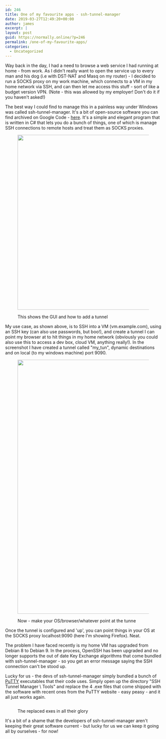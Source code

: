 ```yaml
---
id: 246
title: One of my favourite apps - ssh-tunnel-manager
date: 2019-03-27T12:49:20+00:00
author: james
excerpt: |
layout: post
guid: https://normally.online/?p=246
permalink: /one-of-my-favourite-apps/
categories:
  - Uncategorized
---
```

Way back in the day, I had a need to browse a web service I had running at home - from work. As I didn't really want to open the service up to every man and his dog (i.e with DST-NAT and Masq on my router) - I decided to run a SOCKS proxy on my work machine, which connects to a VM in my home network via SSH, and can then let me access this stuff - sort of like a budget version VPN. (Note - this was allowed by my employer! Don't do it if you haven't asked!)

<!--end_excerpt-->

The best way I could find to manage this in a painless way under Windows was called ssh-tunnel-manager. It's a bit of open-source software you can find archived on Google Code - [here](https://code.google.com/archive/p/ssh-tunnel-manager/). It's a simple and elegant program that is written in C# that lets you do a bunch of things, one of which is manage SSH connections to remote hosts and treat them as SOCKS proxies.<figure class="wp-block-image">

<img loading="lazy" width="784" height="564" src="https://i2.wp.com/blog.dical.org/wp-content/uploads/2019/03/image.png?resize=784%2C564&#038;ssl=1" alt="" class="wp-image-247" srcset="https://i2.wp.com/blog.dical.org/wp-content/uploads/2019/03/image.png?w=784&ssl=1 784w, https://i2.wp.com/blog.dical.org/wp-content/uploads/2019/03/image.png?resize=300%2C216&ssl=1 300w, https://i2.wp.com/blog.dical.org/wp-content/uploads/2019/03/image.png?resize=768%2C552&ssl=1 768w" sizes="(max-width: 709px) 85vw, (max-width: 909px) 67vw, (max-width: 984px) 61vw, (max-width: 1362px) 45vw, 600px" data-recalc-dims="1" /> <figcaption>This shows the GUI and how to add a tunnel</figcaption></figure> 

My use case, as shown above, is to SSH into a VM (vm.example.com), using an SSH key (can also use passwords, but boo!), and create a tunnel I can point my browser at to hit things in my home network (obviously you could also use this to access a dev box, cloud VM, anything really!). In the screenshot I have created a tunnel called "my_tun", dynamic destinations and on local (to my windows machine) port 9090.<figure class="wp-block-image">

<img loading="lazy" width="778" height="819" src="https://i1.wp.com/blog.dical.org/wp-content/uploads/2019/03/image-1.png?resize=778%2C819&#038;ssl=1" alt="" class="wp-image-248" srcset="https://i1.wp.com/blog.dical.org/wp-content/uploads/2019/03/image-1.png?w=778&ssl=1 778w, https://i1.wp.com/blog.dical.org/wp-content/uploads/2019/03/image-1.png?resize=285%2C300&ssl=1 285w, https://i1.wp.com/blog.dical.org/wp-content/uploads/2019/03/image-1.png?resize=768%2C808&ssl=1 768w" sizes="(max-width: 709px) 85vw, (max-width: 909px) 67vw, (max-width: 984px) 61vw, (max-width: 1362px) 45vw, 600px" data-recalc-dims="1" /> <figcaption>Now - make your OS/browser/whatever point at the tunne</figcaption></figure> 

Once the tunnel is configured and 'up', you can point things in your OS at the SOCKS proxy localhost:9090 (here I'm showing Firefox). Neat.

The problem I have faced recently is my home VM has upgraded from Debian 8 to Debian 9. In the process, OpenSSH has been upgraded and no longer supports the out of date Key Exchange algorithms that come bundled with ssh-tunnel-manager - so you get an error message saying the SSH connection can't be stood up. 

Lucky for us - the devs of ssh-tunnel-manager simply bundled a bunch of [PuTTY](https://www.chiark.greenend.org.uk/~sgtatham/putty/latest.html) executables that their code uses. Simply open up the directory "SSH Tunnel Manager \ Tools" and replace the 4 .exe files that come shipped with the software with recent ones from the PuTTY website - easy peasy - and it all just works again.<figure class="wp-block-image">

<img src="https://i2.wp.com/blog.dical.org/wp-content/uploads/2019/03/image-2.png?w=840&#038;ssl=1" alt="" class="wp-image-249" data-recalc-dims="1" /> <figcaption>The replaced exes in all their glory</figcaption></figure> 

It's a bit of a shame that the developers of ssh-tunnel-manager aren't keeping their great software current - but lucky for us we can keep it going all by ourselves - for now!